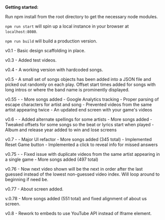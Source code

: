 **Getting started:**

Run npm install from the root directory to get the necessary node modules.

`npm run start` will spin up a local instance in your browser at `localhost:8080`.

`npm run build` will build a production version.



v0.1 - Basic design scaffolding in place.

v0.3 - Added test videos.

v0.4 - A working version with hardcoded songs.

v0.5 - A small set of songs objects has been added into a JSON file and picked out randomly on each play. Offset start times added for songs with long intros or where the band name is prominently displayed.

v0.55 -
	- More songs added
	- Google Analytics tracking
	- Proper parsing of escape characters for artist and song
	- Prevented videos from the same artist appearing twice
	- An updated end screen with your game's videos

v0.6 -
	- Added alternate spellings for some artists
	- More songs added
	- Tweaked offsets for some songs so the beat or lyrics start when played
	- Album and release year added to win and lose screens

v0.7 -
	- Major UI refactor
	- More songs added (345 total)
	- Implemented Reset Game button
	- Implemented a click to reveal info for missed answers

v0.75 -
	- Fixed issue with duplicate videos from the same artist appearing in a single game
	- More songs added (497 total)

v0.76 - Now next video shown will be the next in order after the last guessed instead of the lowest non-guessed video index. Will loop around to beginning if need be.

v0.77 - About screen added.

v.0.78 - More songs added (551 total) and fixed alignment of about us screen.

v0.8 - Rework to embeds to use YouTube API instead of Iframe element.

